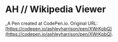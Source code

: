 # AH // Wikipedia Viewer
 _A Pen created at CodePen.io. Original URL: [https://codepen.io/ashleyharrison/pen/XWrKpbQ](https://codepen.io/ashleyharrison/pen/XWrKpbQ).

 